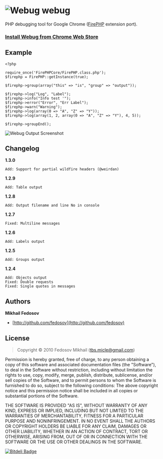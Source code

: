 ![Webug](http://i.imgur.com/H5xHtGT.png) webug
=====

PHP debugging tool for Google Chrome ([FirePHP](http://www.firephp.org/) extension port).

### [Install **Webug** from **Chrome Web Store**](https://chrome.google.com/webstore/detail/webug/cjbeipenlpoeifpkjhgakejmikdhlhcj)

## Example

    <?php
    
    require_once('FirePHPCore/FirePHP.class.php');
    $firephp = FirePHP::getInstance(true);

    $firephp->group(array("this" => "is", "group" => "output"));
    
    $firephp->log("Log", "Label");
    $firephp->info("Info test '");
    $firephp->error("Error", "Err Label");
    $firephp->warn("Warning");
    $firephp->log(array(0 => "A", "Z" => "Y"));
    $firephp->log(array(1, 2, array(0 => "A", "Z" => "Y"), 4, 5));
    
    $firephp->groupEnd();

![Webug Output Screenshot](http://i.imgur.com/OZXjCOD.png)

## Changelog

**1.3.0**

    Add: Support for partial wildfire headers (@weirdan)

**1.2.9**

    Add: Table output

**1.2.8**

    Add: Output filename and line No in console

**1.2.7**

    Fixed: Multiline messages

**1.2.6**

    Add: Labels output

**1.2.5**

    Add: Groups output

**1.2.4**

    Add: Objects output
    Fixed: Double requests
    Fixed: Single quotes in messages

## Authors

**Mikhail Fedosov**

+ [http://github.com/fedosov](http://github.com/fedosov)

## License

> Copyright © 2010 Fedosov Mikhail (tbs.micle@gmail.com)

Permission is hereby granted, free of charge, to any person obtaining a copy of this software and associated 
documentation files (the "Software"), to deal in the Software without restriction, including without limitation 
the rights to use, copy, modify, merge, publish, distribute, sublicense, and/or sell copies of the Software, 
and to permit persons to whom the Software is furnished to do so, subject to the following conditions:
The above copyright notice and this permission notice shall be included in all copies or substantial portions 
of the Software.

THE SOFTWARE IS PROVIDED "AS IS", WITHOUT WARRANTY OF ANY KIND, EXPRESS OR IMPLIED, INCLUDING BUT NOT LIMITED 
TO THE WARRANTIES OF MERCHANTABILITY, FITNESS FOR A PARTICULAR PURPOSE AND NONINFRINGEMENT. IN NO EVENT SHALL 
THE AUTHORS OR COPYRIGHT HOLDERS BE LIABLE FOR ANY CLAIM, DAMAGES OR OTHER LIABILITY, WHETHER IN AN ACTION OF 
CONTRACT, TORT OR OTHERWISE, ARISING FROM, OUT OF OR IN CONNECTION WITH THE SOFTWARE OR THE USE OR OTHER DEALINGS 
IN THE SOFTWARE.

[![Bitdeli Badge](https://d2weczhvl823v0.cloudfront.net/fedosov/webug/trend.png)](https://bitdeli.com/free "Bitdeli Badge")

